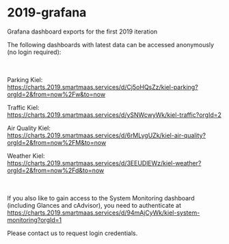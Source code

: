 # 2019-grafana
Grafana dashboard exports for the first 2019 iteration

The following dashboards with latest data can be accessed anonymously (no login required):

<br/><br/>
Parking Kiel:<br> 
https://charts.2019.smartmaas.services/d/Cj5oHQsZz/kiel-parking?orgId=2&from=now%2Fw&to=now

Traffic Kiel:<br> 
https://charts.2019.smartmaas.services/d/ySNWcwyWk/kiel-traffic?orgId=2

Air Quality Kiel:<br> 
https://charts.2019.smartmaas.services/d/6rMLygUZk/kiel-air-quality?orgId=2&from=now%2FM&to=now

Weather Kiel:<br> 
https://charts.2019.smartmaas.services/d/3EEUDlEWz/kiel-weather?orgId=2&from=now%2Fd&to=now

<br/><br/>
If you also like to gain access to the System Monitoring dashboard (including Glances and cAdvisor), you need to authenticate at<br>
https://charts.2019.smartmaas.services/d/94mAjCyWk/kiel-system-monitoring?orgId=1

Please contact us to request login credentials.
 
